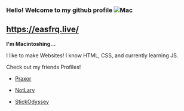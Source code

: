 ### Hello! Welcome to my github profile     ![Mac](https://macintoshing.tk/Img/dead.png)
## https://easfrq.live/
**I'm Macintoshing...**


I like to make Websites! I know HTML, CSS, and currently learning JS.


Check out my friends Profiles!


- [Praxor](https://github.com/praxor)


- [NotLarv](https://github.com/notlarvi)


- [StickOdyssey](https://github.com/StickOdyssey)


